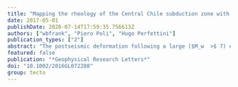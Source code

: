 ```yaml
---
title: "Mapping the rheology of the Central Chile subduction zone with aftershocks"
date: 2017-05-01
publishDate: 2020-07-14T17:59:35.756613Z
authors: ["wbfrank", "Piero Poli", "Hugo Perfettini"]
publication_types: ["2"]
abstract: "The postseismic deformation following a large ($M_w  >$ 7) earthquake is expressed both seismically and aseismically. Recent studies have appealed to a model that suggests that the aseismic slip on the plate interface following the mainshock can be the driving factor in aftershock sequences, reproducing both the geodetic (afterslip) and seismic (aftershocks) observables of postseismic deformation. Exploiting this model, we demonstrate how a dense catalog of aftershocks following the 2015 $M_w$ 8.3 Illapel earthquake in Central Chile can constrain the frictional and rheological properties of the creeping regions of the subduction interface. We first expand the aftershock catalog via a 19 month continuous matched-filter search and highlight the log-time expansion of seismicity following the mainshock, suggestive of afterslip as the main driver of aftershock activity. We then show how the time history of aftershocks can constrain the temporal evolution of afterslip. Finally, we use our dense aftershock catalog to estimate the rate and state rheological parameter $(a ? b) σ$ as a function of depth and demonstrate that this low value is compatible either with a nearly velocity-neutral friction ($a ≈ b$) in the regions of the megathrust that host afterslip, or an elevated pore fluid pressure (low effective normal stress $σ$) along the plate interface. Our results present the first snapshot of rheology in depth together with the evolution of the tectonic stressing rate along a plate boundary. The framework described here can be generalized to any tectonic context and provides a novel way to constrain the frictional properties and loading conditions of active faults."
featured: false
publication: "*Geophysical Research Letters*"
doi: "10.1002/2016GL072288"
group: tecto
---
```


